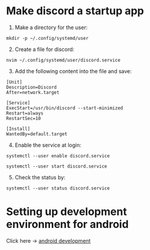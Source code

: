 # Make discord a startup app

1. Make a directory for the user:

```
mkdir -p ~/.config/systemd/user
```

2. Create a file for discord:

```
nvim ~/.config/systemd/user/discord.service
```

3. Add the following content into the file and save:

```
[Unit]
Description=Discord
After=network.target

[Service]
ExecStart=/usr/bin/discord --start-minimized
Restart=always
RestartSec=10

[Install]
WantedBy=default.target
```

4. Enable the service at login:

```
systemctl --user enable discord.service
```

```
systemctl --user start discord.service
```

5. Check the status by:

```
systemctl --user status discord.service
```

# Setting up development environment for android

Click here -> [android development](https://youtu.be/2EGDIOpp088?si=36zxWYFVnULO16-A)
